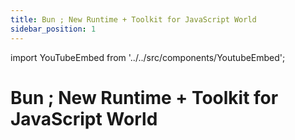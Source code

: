 ```yaml
---
title: Bun ; New Runtime + Toolkit for JavaScript World
sidebar_position: 1
---
```


import YouTubeEmbed from '../../src/components/YoutubeEmbed';

# Bun ; New Runtime + Toolkit for JavaScript World

<YouTubeEmbed videoId="FgVIeidyKjI" />
